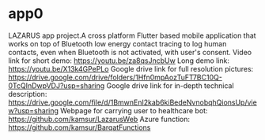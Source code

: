 # app0

LAZARUS app project.A cross platform Flutter based mobile application that works on top of Bluetooth low energy contact tracing to log human contacts, even when Bluetooth is not activated, with user's consent.
Video link for short demo: https://youtu.be/za8qsJncbUw
Long demo link: https://youtu.be/X13k4GPePLo
Google drive link for full resolution pictures: https://drive.google.com/drive/folders/1Hfn0mpAozTuFT7BC10Q-0TcQInDwpVDJ?usp=sharing
Google drive link for in-depth technical description:
https://drive.google.com/file/d/1BmwnEnI2kab6kiBedeNvnobqhQionsUp/view?usp=sharing
Webpage for carrying user to healthcare bot: https://github.com/kamsur/LazarusWeb
Azure function: https://github.com/kamsur/BarqatFunctions 
